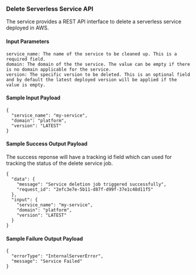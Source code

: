 ### Delete Serverless Service API
The service provides a REST API interface to delete a serverless service deployed in AWS.

#### Input Parameters
````
service_name: The name of the service to be cleaned up. This is a required field.
domain: The domain of the the service. The value can be empty if there is no domain applicable for the service.
version: The specific version to be deleted. This is an optional field and by default the latest deployed version will be applied if the value is empty.
````

#### Sample Input Payload
````
{
  "service_name": "my-service",
  "domain": "platform",
  "version": "LATEST"
}
````

#### Sample Success Output Payload
The  success reponse will have a tracking id field which can used for tracking the status of the delete service job.
````
{
  "data": {
    "message": "Service deletion job triggered successfully",
    "request_id": "2efc3e7e-5b11-d87f-d99f-37e1c48d11f5"
  },
  "input": {
    "service_name": "my-service",
    "domain": "platform",
    "version": "LATEST"
  }
}
````

#### Sample Failure Output Payload
````
{
  "errorType": "InternalServerError",
  "message": "Service Failed"
}
````
